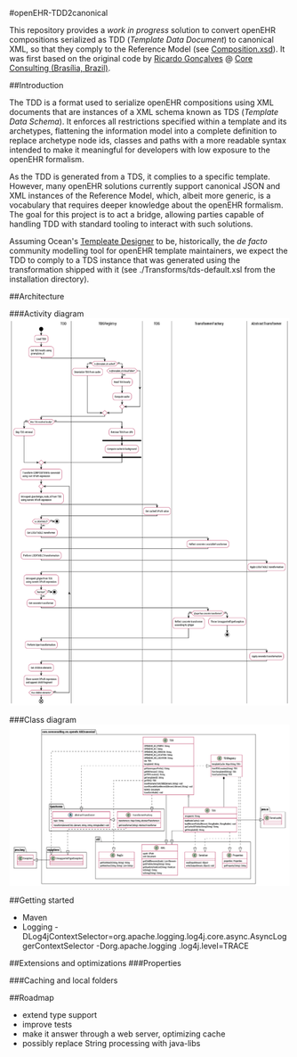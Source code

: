 #openEHR-TDD2canonical

This repository provides a *work in progress* solution to convert openEHR compositions serialized as TDD (*Template
 Data Document*) to canonical XML, so that they comply to the Reference Model (see
 [Composition.xsd](./src/test/resources/RM/XML-schemas/Composition.xsd)). It was first based on the original code by
  [Ricardo Gonçalves](mailto:ricardofago@gmail.com) @ 
  [Core Consulting (Brasília, Brazil)](http://coreconsulting.com.br).

##Introduction

The TDD is a format used to serialize openEHR compositions using XML documents that are instances of a XML schema
known as TDS (*Template Data Schema*). It enforces all restrictions specified within a template and its archetypes,
flattening the information model into a complete definition to replace archetype node ids, classes and paths with a
more readable syntax intended to make it meaningful for developers with low exposure to the openEHR formalism.

As the TDD is generated from a TDS, it complies to a specific template. However, many openEHR solutions currently
support canonical JSON and XML instances of the Reference Model, which, albeit more generic, is a vocabulary that
requires deeper knowledge about the openEHR formalism. The goal for this project is to act a bridge, allowing parties
capable of handling TDD with standard tooling to interact with such solutions.

Assuming Ocean's [Templeate Designer](https://oceanhealthsystems.com/products/template-designer) to be, historically,
the *de facto* community modelling tool for openEHR template maintainers, we expect the TDD to comply to a TDS instance
that was generated using the transformation shipped with it (see ./Transforms/tds-default.xsl from the installation
 directory).  

##Architecture

###Activity diagram
![Flow.png](./uml/Flow.png)

###Class diagram
![ClassDiagram.png](./uml/ClassDiagram.png)

##Getting started
* Maven
* Logging
-DLog4jContextSelector=org.apache.logging.log4j.core.async.AsyncLoggerContextSelector -Dorg.apache.logging
.log4j.level=TRACE

##Extensions and optimizations
###Properties

###Caching and local folders

##Roadmap
* extend type support
* improve tests
* make it answer through a web server, optimizing cache
* possibly replace String processing with java-libs


